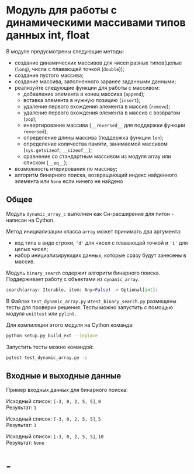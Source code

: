 # Модуль для работы с динамическими массивами типов данных int, float

В модуле предусмотрены следующие методы:
- создание динамических массивов для чисел разных типов(целые (`long`),
числа с плавающей точкой (`double`));
- создание пустого массива;
- создание массива, заполненного заранее заданными данными;
- реализуйте следующие функции для работы с массивом:
    - добавление элемента в конец массива (`append`);
    - вставка элемента в нужную позицию (`insert`);
    - удаление первого вхождения элемента в массив (`remove`);
    - удаление первого вхождения элемента в массив с возвратом (`pop`);
    - инвертирование массива (`__reversed__` для поддержки функции `reversed`);
    - определение длины массива (поддержка функции `len`);
    - определение количества памяти, занимаемой массивом (`sys.getsizeof`, `__sizeof__`);
    - сравнение со стандартным массивом из модуля array или списком (`__eq__`);
- возможность итерирования по массиву;
- алгоритм бинарного поиска, возвращающий индекс найденного элемента
или `None` если ничего не найдено

##  Общее

Модуль `dynamic_array_c` выполнен как Си-расширение для питон - написан на Cython.

Метод инициализации класса `array` может принимать два аргумента:
- код типа в виде строки, `'d'` для чисел с плавающей точкой и `'i'`
для целых чисел;
- набор инициализирующих данных, которые сразу будут занесены в массив.

Модуль `binary_search` содержит алгоритм бинарного поиска. Поддерживает работу с 
объектами из `dynamic_array`.

```python
search(array: Iterable, item: Any=False) -> Optional[int]:
```

В Файлах `test_dynamic_array.py` и`test_binary_search.py` 
размещены тесты для проверки решения. Тесты можно запустить с помощью 
модуля `unittest` или `pylint`.

Для компиляции этого модуля на Cython команда:

```bash
python setup.py build_ext --inplace
```

Запустить тесты можно командой:

```bash
pytest test_dynamic_array.py -s
```

## Входные и выходные данные

Пример входных данных для бинарного поиска:

Исходный список: ```[-3, 0, 2, 5, 5]```, ```0```<br>
Результат: ```1```<br>

Исходный список: ```[-3, 0, 2, 5, 5]```, ```5```<br>
Результат: ```3```<br>

Исходный список: ```[-3, 0, 2, 5, 5]```, ```10```<br>
Результат: ```None```<br>
# -
